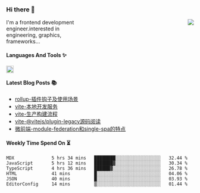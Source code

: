 <!--
**zhaohuanyuu/zhaohuanyuu** is a ✨ _special_ ✨ repository because its `README.md` (this file) appears on your GitHub profile.
-->

### Hi there 👋

<picture>
  <source media="(prefers-color-scheme: dark)" srcset="https://github-readme-stats.vercel.app/api?username=zhaohuanyuu&count_private=true&show_icons=true&theme=city_lights&hide_title=true">
  <img align="right" src="https://github-readme-stats.vercel.app/api?username=zhaohuanyuu&count_private=true&show_icons=true&hide_title=true">
</picture>

<p align="left" style="width:40%">I'm a frontend development engineer.interested in engineering, graphics, frameworks...</p>

#### Languages And Tools ✨

<img align="left" height="20" src="https://skillicons.dev/icons?i=js,ts,nodejs,rust,react,vue,svelte,gatsby,graphql,nestjs" />

</br>

#### Latest Blog Posts 📚
<!-- BLOG-POST-LIST:START -->
- [rollup-插件钩子及使用场景](https://auu.zone/post/rollup-plugin)
- [vite-本地开发服务](https://auu.zone/post/vite-server)
- [vite-生产构建流程](https://auu.zone/post/vite-build)
- [vite-@vitejs/plugin-legacy源码阅读](https://auu.zone/post/vite-legacy)
- [微前端-module-federation和single-spa的特点](https://auu.zone/post/micro-fe)
<!-- BLOG-POST-LIST:END -->

#### Weekly Time Spend On ⏳
<!--START_SECTION:waka-->

```text
MDX              5 hrs 34 mins   ████████░░░░░░░░░░░░░░░░░   32.44 %
JavaScript       5 hrs 12 mins   ███████▓░░░░░░░░░░░░░░░░░   30.34 %
TypeScript       4 hrs 36 mins   ██████▓░░░░░░░░░░░░░░░░░░   26.78 %
HTML             41 mins         █░░░░░░░░░░░░░░░░░░░░░░░░   04.06 %
JSON             40 mins         █░░░░░░░░░░░░░░░░░░░░░░░░   03.93 %
EditorConfig     14 mins         ▒░░░░░░░░░░░░░░░░░░░░░░░░   01.44 %
```

<!--END_SECTION:waka-->

